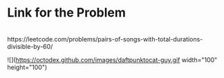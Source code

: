 # Link for the Problem
<br>
https://leetcode.com/problems/pairs-of-songs-with-total-durations-divisible-by-60/

![](https://octodex.github.com/images/daftpunktocat-guy.gif width="100" height="100")
